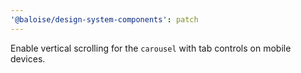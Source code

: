 ```yaml
---
'@baloise/design-system-components': patch
---
```


Enable vertical scrolling for the `carousel` with tab controls on mobile devices.
